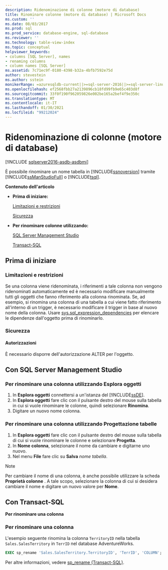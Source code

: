 ```yaml
---
description: Ridenominazione di colonne (motore di database)
title: Rinominare colonne (motore di database) | Microsoft Docs
ms.custom: ''
ms.date: 08/03/2017
ms.prod: sql
ms.prod_service: database-engine, sql-database
ms.reviewer: ''
ms.technology: table-view-index
ms.topic: conceptual
helpviewer_keywords:
- columns [SQL Server], names
- renaming columns
- column names [SQL Server]
ms.assetid: 7c71ec9f-0180-4398-b32a-4bfb7592e75d
author: stevestein
ms.author: sstein
monikerRange: =azuresqldb-current||>=sql-server-2016||>=sql-server-linux-2017||=azuresqldb-mi-current
ms.openlocfilehash: ef2568fbb27a2139896cb18fd99fb9e65c403d8f
ms.sourcegitcommit: 33f0f190f962059826e002be165a2bef4f9e350c
ms.translationtype: MT
ms.contentlocale: it-IT
ms.lasthandoff: 01/30/2021
ms.locfileid: "99212024"
---
```

# <a name="rename-columns-database-engine"></a>Ridenominazione di colonne (motore di database)


[!INCLUDE [sqlserver2016-asdb-asdbmi](../../includes/applies-to-version/sqlserver2016-asdb-asdbmi.md)]

È possibile rinominare un nome tabella in [!INCLUDE[ssnoversion](../../includes/ssnoversion-md.md)] tramite [!INCLUDE[ssManStudioFull](../../includes/ssmanstudiofull-md.md)] o [!INCLUDE[tsql](../../includes/tsql-md.md)].

**Contenuto dell'articolo**

- **Prima di iniziare:**

   [Limitazioni e restrizioni](#Restrictions)

   [Sicurezza](#Security)

- **Per rinominare colonne utilizzando:**

   [SQL Server Management Studio](#SSMSProcedure)

   [Transact-SQL](#TsqlProcedure)

## <a name="before-you-begin"></a><a name="BeforeYouBegin"></a> Prima di iniziare

### <a name="limitations-and-restrictions"></a><a name="Restrictions"></a> Limitazioni e restrizioni

Se una colonna viene ridenominata, i riferimenti a tale colonna non vengono ridenominati automaticamente ed è necessario modificare manualmente tutti gli oggetti che fanno riferimento alla colonna rinominata. Se, ad esempio, si rinomina una colonna di una tabella a cui viene fatto riferimento all'interno di un trigger, è necessario modificare il trigger in base al nuovo nome della colonna. Usare [sys.sql_expression_dependencies](../../relational-databases/system-catalog-views/sys-sql-expression-dependencies-transact-sql.md) per elencare le dipendenze dall'oggetto prima di rinominarlo.

### <a name="security"></a><a name="Security"></a> Sicurezza

#### <a name="permissions"></a><a name="Permissions"></a> Autorizzazioni

È necessario disporre dell'autorizzazione ALTER per l'oggetto.

## <a name="using-sql-server-management-studio"></a><a name="SSMSProcedure"></a> Con SQL Server Management Studio

### <a name="to-rename-a-column-using-object-explorer"></a>Per rinominare una colonna utilizzando Esplora oggetti

1. In **Esplora oggetti** connettersi a un'istanza del [!INCLUDE[ssDE](../../includes/ssde-md.md)].
2. In **Esplora oggetti** fare clic con il pulsante destro del mouse sulla tabella in cui si vuole rinominare le colonne, quindi selezionare **Rinomina**.
3. Digitare un nuovo nome colonna.

### <a name="to-rename-a-column-using-table-designer"></a>Per rinominare una colonna utilizzando Progettazione tabelle

1. In **Esplora oggetti** fare clic con il pulsante destro del mouse sulla tabella di cui si vuole rinominare le colonne e selezionare **Progetta**.
2. In **Nome colonna**, selezionare il nome da cambiare e digitarne uno nuovo.
3. Nel menu **File** fare clic su **Salva** _nome tabella_.

> [!NOTE]
> Per cambiare il nome di una colonna, è anche possibile utilizzare la scheda **Proprietà colonne** . A tale scopo, selezionare la colonna di cui si desidera cambiare il nome e digitare un nuovo valore per **Nome**.

## <a name="using-transact-sql"></a><a name="TsqlProcedure"></a> Con Transact-SQL

**Per rinominare una colonna**

### <a name="to-rename-a-column"></a>Per rinominare una colonna

L'esempio seguente rinomina la colonna `TerritoryID` nella tabella `Sales.SalesTerritory` in `TerrID` nel database AdventureWorks.

```sql
EXEC sp_rename 'Sales.SalesTerritory.TerritoryID', 'TerrID', 'COLUMN';
```

Per altre informazioni, vedere [sp_rename &#40;Transact-SQL&#41;](../../relational-databases/system-stored-procedures/sp-rename-transact-sql.md).
